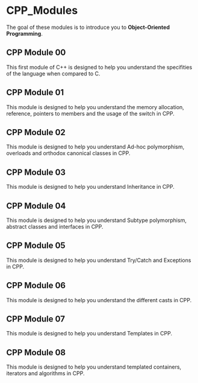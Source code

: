 # CPP_Modules
The goal of these modules is to introduce you to **Object-Oriented Programming**.
## CPP Module 00
This first module of C++ is designed to help you understand the specifities of the language when compared to C.
## CPP Module 01
This module is designed to help you understand the memory allocation, reference, pointers to members and the usage of the switch in CPP.
## CPP Module 02
This module is designed to help you understand Ad-hoc polymorphism, overloads and orthodox canonical classes in CPP.
## CPP Module 03
This module is designed to help you understand Inheritance in CPP.
## CPP Module 04
This module is designed to help you understand Subtype polymorphism, abstract classes and interfaces in CPP.
## CPP Module 05
This module is designed to help you understand Try/Catch and Exceptions in CPP.
## CPP Module 06
This module is designed to help you understand the different casts in CPP.
## CPP Module 07
This module is designed to help you understand Templates in CPP.
## CPP Module 08
This module is designed to help you understand templated containers, iterators and algorithms in CPP.
